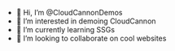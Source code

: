 - 👋 Hi, I’m @CloudCannonDemos
- 👀 I’m interested in demoing CloudCannon
- 🌱 I’m currently learning SSGs
- 💞️ I’m looking to collaborate on cool websites

<!---
CloudCannonDemos/CloudCannonDemos is a ✨ special ✨ repository because its `README.md` (this file) appears on your GitHub profile.
You can click the Preview link to take a look at your changes.
--->
